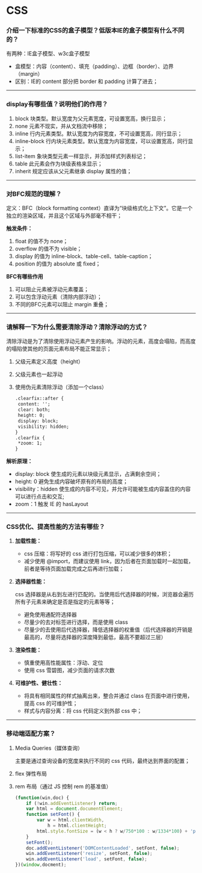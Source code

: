 # CSS

### 介绍一下标准的CSS的盒子模型？低版本IE的盒子模型有什么不同的？

有两种：IE盒子模型、w3c盒子模型

- 盒模型：内容（content）、填充（padding）、边框（border）、边界（margin）
- 区别：IE的 content 部分把 border 和 padding 计算了进去；

---



### display有哪些值？说明他们的作用？

1. block		块类型。默认宽度为父元素宽度，可设置宽高，换行显示；
2. none                元素不现实，并从文档流中移除；
3. inline                行内元素类型。默认宽度为内容宽度，不可设置宽高，同行显示；
4. inline-block     行内块元素类型。默认宽度为内容宽度，可以设置宽高，同行显示；
5. list-item           象块类型元素一样显示，并添加样式列表标记；
6. table                此元素会作为块级表格来显示；
7. inherit              规定应该从父元素继承 display 属性的值；

---



### 对BFC规范的理解？

定义：BFC（block formatting context）直译为“块级格式化上下文”。它是一个独立的渲染区域，并且这个区域与外部毫不相干；

**触发条件：**

1. float 的值不为 none；
2. overflow 的值不为 visible；
3. display 的值为 inline-block、table-cell、table-caption；
4. position 的值为 absolute 或 fixed；

**BFC有哪些作用**

1. 可以阻止元素被浮动元素覆盖；
2. 可以包含浮动元素（清除内部浮动）；
3. 不同的BFC元素可以阻止 margin 重叠；

---



### 请解释一下为什么需要清除浮动？清除浮动的方式？

清除浮动是为了清除使用浮动元素产生的影响。浮动的元素，高度会塌陷，而高度的塌陷使其他的页面元素布局不能正常显示；

1. 父级元素定义高度（height）

2. 父级元素也一起浮动

3. 使用伪元素清除浮动（添加一个class）

   ```html
   .clearfix::after {
   	content: '';
   	clear: both;
   	height: 0;
   	display: block;
   	visibility: hidden;
   }
   .clearfix {
   	*zoom: 1;
   }
   ```

**解析原理：**

- display: block 使生成的元素以块级元素显示，占满剩余空间；
- height: 0 避免生成内容破坏原有的布局的高度；
- visibility：hidden 使生成的内容不可见，并允许可能被生成内容盖住的内容可以进行点击和交互;
- zoom：1 触发 IE 的 hasLayout

---



### CSS优化、提高性能的方法有哪些？

1. **加载性能：**

   - css 压缩：将写好的 css 进行打包压缩，可以减少很多的体积；
   - 减少使用 @import，而建议使用 link，因为后者在页面加载时一起加载，前者是等待页面加载完成之后再进行加载；

2. **选择器性能：**

   css 选择器是从右到左进行匹配的。当使用后代选择器的时候，浏览器会遍历所有子元素来确定是否是指定的元素等等；

   - 避免使用通配符选择器
   - 尽量少的去对标签进行选择，而是使用 class
   - 尽量少的去使用后代选择器，降低选择器的权重值（后代选择器的开销是最高的，尽量将选择器的深度降到最低，最高不要超过三层）

3. **渲染性能：**

   - 慎重使用高性能属性：浮动、定位
   - 使用 css 雪碧图，减少页面的请求次数

4. **可维护性、健壮性：**

   - 将具有相同属性的样式抽离出来，整合并通过 class 在页面中进行使用，提高 css 的可维护性；
   - 样式与内容分离：将 css 代码定义到外部 css 中；

---



### 移动端适配方案？

1. Media Queries（媒体查询）

   主要是通过查询设备的宽度来执行不同的 css 代码，最终达到界面的配置；

2. flex 弹性布局

3. rem 布局（通过 JS 控制 rem 的基准值）

   ```javascript
   (function(win,doc) {
       if (!win.addEventListener) return;
       var html = document.documentElement;
       function setFont() {
           var w = html.clientWidth,
               h = html.clientHeight;
           html.style.fontSize = (w < h ? w/750*100 : w/1334*100) + 'px';
       }
       setFont();
       doc.addEventListener('DOMContentLoaded', setFont, false);
       win.addEventListener('resize', setFont, false);
       win.addEventListener('load', setFont, false);
   })(window,docment);
   ```




